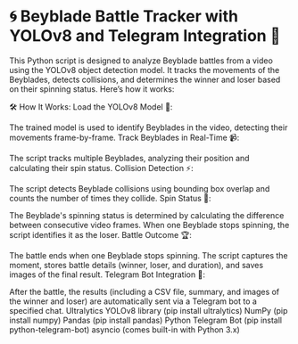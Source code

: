 # 🌀 Beyblade Battle Tracker with YOLOv8 and Telegram Integration 🚀

This Python script is designed to analyze Beyblade battles from a video using the YOLOv8 object detection model. It tracks the movements of the Beyblades, detects collisions, and determines the winner and loser based on their spinning status. Here’s how it works:

🛠️ How It Works:
Load the YOLOv8 Model 🧠:

The trained model is used to identify Beyblades in the video, detecting their movements frame-by-frame.
Track Beyblades in Real-Time 📹:

The script tracks multiple Beyblades, analyzing their position and calculating their spin status.
Collision Detection ⚡:

The script detects Beyblade collisions using bounding box overlap and counts the number of times they collide.
Spin Status 🔄:

The Beyblade's spinning status is determined by calculating the difference between consecutive video frames. When one Beyblade stops spinning, the script identifies it as the loser.
Battle Outcome 🏆:

The battle ends when one Beyblade stops spinning. The script captures the moment, stores battle details (winner, loser, and duration), and saves images of the final result.
Telegram Bot Integration 🤖:

After the battle, the results (including a CSV file, summary, and images of the winner and loser) are automatically sent via a Telegram bot to a specified chat.
Ultralytics YOLOv8 library (pip install ultralytics)
NumPy (pip install numpy)
Pandas (pip install pandas)
Python Telegram Bot (pip install python-telegram-bot)
asyncio (comes built-in with Python 3.x)
